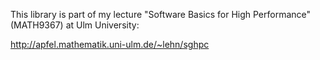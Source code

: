 This library is part of my lecture "Software Basics for High Performance"
(MATH9367) at Ulm University:

   http://apfel.mathematik.uni-ulm.de/~lehn/sghpc

